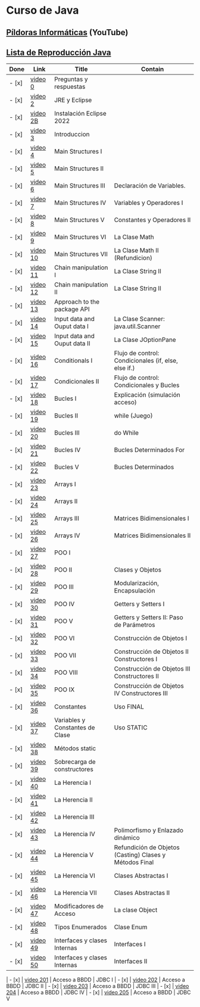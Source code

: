 # Curso de Java

## [Píldoras Informáticas](https://www.youtube.com/@pildorasinformaticas) (YouTube)

## [Lista de Reproducción Java](https://www.youtube.com/watch?v=U709qY6S9rA&list=PLU8oAlHdN5BktAXdEVCLUYzvDyqRQJ2lk)

| Done | Link | Title | Contain
|- |- |- |-
| - [x] | [video 0](https://youtu.be/U709qY6S9rA) | Preguntas y respuestas
| - [x] | [video 2](https://youtu.be/F0ILFYl8YgI) | JRE y Eclipse
| - [x] | [video 2B](https://youtu.be/F0ILFYl8YgI)| Instalación Eclipse 2022
| - [x] | [video 3](https://youtu.be/cJEzUxkYurk) | Introduccion
| - [x] | [video 4](https://youtu.be/cJEzUxkYurk) | Main Structures I
| - [x] | [video 5](https://youtu.be/OS1F6VNA6hs) | Main Structures II
| - [x] | [video 6](https://www.youtube.com/watch?v=bq6nJRJq27A) |Main Structures III | Declaración de Variables.
| - [x] | [video 7](https://youtu.be/qdxwWkTxcmc) | Main Structures IV | Variables y Operadores I
| - [x] | [video 8](https://youtu.be/MoJxxPgCBcg) | Main Structures V | Constantes y Operadores II
| - [x] | [video 9](https://youtu.be/Xl7PeHFoR60) | Main Structures VI | La Clase Math
| - [x] | [video 10](https://youtu.be/tt-4YxLYMjQ) | Main Structures VII | La Clase Math II (Refundicion)
| - [x] | [video 11](https://youtu.be/YMyJLs22uY4) | Chain manipulation I | La Clase String II
| - [x] | [video 12](https://youtu.be/YMyJLs22uY4) | Chain manipulation II | La Clase String II
| - [x] | [video 13](https://youtu.be/0M6qHYdlqpc) | Approach to the package API |
| - [x] | [video 14](https://youtu.be/Ng0_7uZyIoA) | Input data and Ouput data I| La Clase Scanner:  java.util.Scanner
| - [x] | [video 15](https://youtu.be/F_48qh3BcDs) | Input data and Ouput data II| La Clase JOptionPane
| - [x] | [video 16](https://youtu.be/b2ZtZndiT1Y) | Conditionals I| Flujo de control: Condicionales (if, else, else if.)
| - [x] | [video 17](https://youtu.be/8t5-D5dZu5Y) | Condicionales II| Flujo de control: Condicionales y Bucles
| - [x] | [video 18](https://youtu.be/HQz8xwAjCsI) | Bucles I| Explicación (simulación acceso)
| - [x] | [video 19](https://youtu.be/TMIoxn4nMtA) | Bucles II| while (Juego)
| - [x] | [video 20](https://youtu.be/gzJn5MTSL5U) | Bucles III| do While
| - [x] | [video 21](https://youtu.be/EUCmFmtX26I) | Bucles IV|  Bucles Determinados For
| - [x] | [video 22](https://youtu.be/V1Wgi_FsehM) | Bucles V|  Bucles Determinados
| - [x] | [video 23](https://youtu.be/UID_EKKfpcE) | Arrays I|
| - [x] | [video 24](https://youtu.be/NwztwM_xGgU) | Arrays II|
| - [x] | [video 25](https://youtu.be/_tUncS0AsNE) | Arrays III| Matrices Bidimensionales I
| - [x] | [video 26](https://youtu.be/xEHkuRApCno) | Arrays IV| Matrices Bidimensionales II
| - [x] | [video 27](https://youtu.be/XmUz5WJmJVU) | POO I|
| - [x] | [video 28](https://youtu.be/ZY5pwm92cWQ) | POO II| Clases y Objetos
| - [x] | [video 29](https://youtu.be/RZOSJ2zuxIs) | POO III| Modularización, Encapsulación
| - [x] | [video 30](https://youtu.be/7ALMZymOs_s) | POO IV| Getters y Setters I
| - [x] | [video 31](https://youtu.be/YQinPQVpSd4) | POO V| Getters y Setters II: Paso de Parámetros
| - [x] | [video 32](https://youtu.be/jht07O7_R9w) | POO VI| Construcción de Objetos I
| - [x] | [video 33](https://youtu.be/l8NmSp7Dz-0) | POO VII| Construcción de Objetos II Constructores I
| - [x] | [video 34](https://youtu.be/UfF2pqCewqo) | POO VIII| Construcción de Objetos III Constructores II
| - [x] | [video 35](https://youtu.be/63Uhd3pUZxA) | POO IX| Construcción de Objetos IV Constructores III
| - [x] | [video 36](https://youtu.be/tZekQAcSY8o) | Constantes| Uso FINAL
| - [x] | [video 37](https://youtu.be/QIV7FfXa-zY) | Variables y Constantes de Clase| Uso STATIC
| - [x] | [video 38](https://youtu.be/V0wIZ-OglsY) | Métodos static|
| - [x] | [video 39](https://youtu.be/_ZWcobe9afw) | Sobrecarga de constructores
| - [x] | [video 40](https://youtu.be/wqoyQ3BxK4A) | La Herencia I
| - [x] | [video 41](https://youtu.be/rEOFpdI3HY0) | La Herencia II
| - [x] | [video 42](https://youtu.be/3g_3cbH97cs) | La Herencia III
| - [x] | [video 43](https://youtu.be/sdJgcMaazmI) | La Herencia IV | Polimorfismo y Enlazado dinámico
| - [x] | [video 44](https://youtu.be/gmceMV8CqSs) | La Herencia V | Refundición de Objetos (Casting) Clases y Métodos Final
| - [x] | [video 45](https://youtu.be/ztpYmmecfQs) | La Herencia VI | Clases Abstractas I
| - [x] | [video 46](https://youtu.be/LDZUBY0mxv8) | La Herencia VII | Clases Abstractas II
| - [x] | [video 47](https://youtu.be/eQWnegzD6ug) | Modificadores de Acceso | La clase Object
| - [x] | [video 48](https://youtu.be/DwriSApbm50) | Tipos Enumerados | Clase Enum
| - [x] | [video 49](https://youtu.be/8xF_BSpSATw) | Interfaces y clases Internas | Interfaces I
| - [x] | [video 50](https://youtu.be/59Tpg7XbIEo) | Interfaces y clases Internas | Interfaces II

| - [x] | [video 201](https://youtu.be/cFLsynl91B0) | Acceso a BBDD | JDBC I
| - [x] | [video 202](https://youtu.be/TipyOAYGsdc) | Acceso a BBDD | JDBC II
| - [x] | [video 203](https://youtu.be/ENCwOv2lCms) | Acceso a BBDD | JDBC III
| - [x] | [video 204](https://youtu.be/U-fDVtRhguk) | Acceso a BBDD | JDBC IV
| - [x] | [video 205](https://youtu.be/OOWg6m1B7uo) | Acceso a BBDD | JDBC V
